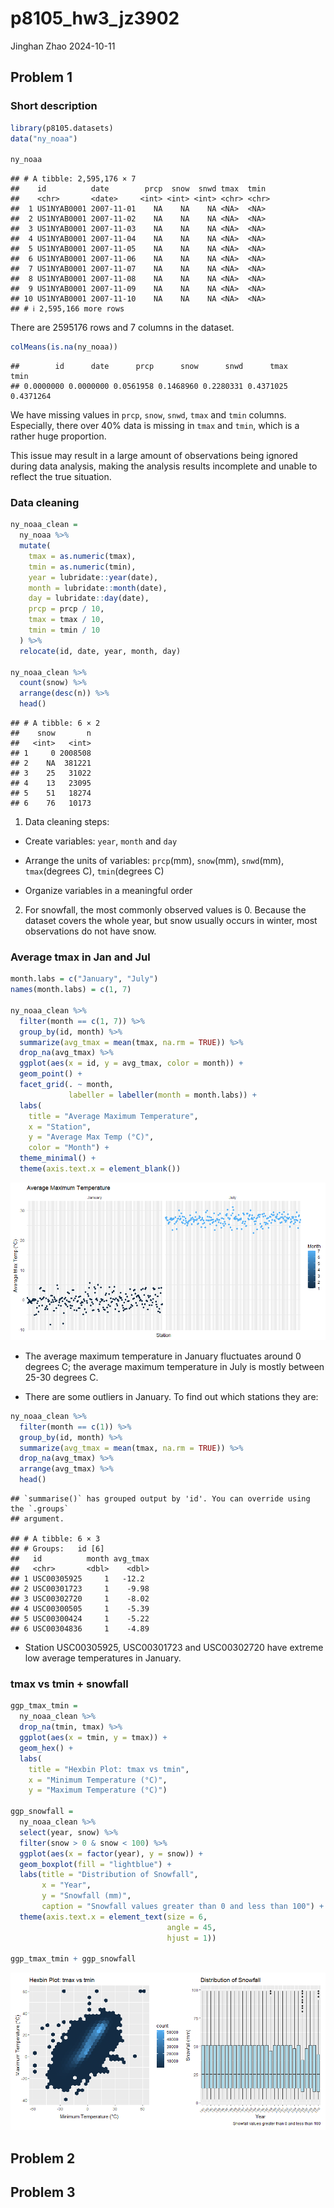 p8105_hw3_jz3902
================
Jinghan Zhao
2024-10-11

## Problem 1

### Short description

``` r
library(p8105.datasets)
data("ny_noaa")

ny_noaa
```

    ## # A tibble: 2,595,176 × 7
    ##    id          date        prcp  snow  snwd tmax  tmin 
    ##    <chr>       <date>     <int> <int> <int> <chr> <chr>
    ##  1 US1NYAB0001 2007-11-01    NA    NA    NA <NA>  <NA> 
    ##  2 US1NYAB0001 2007-11-02    NA    NA    NA <NA>  <NA> 
    ##  3 US1NYAB0001 2007-11-03    NA    NA    NA <NA>  <NA> 
    ##  4 US1NYAB0001 2007-11-04    NA    NA    NA <NA>  <NA> 
    ##  5 US1NYAB0001 2007-11-05    NA    NA    NA <NA>  <NA> 
    ##  6 US1NYAB0001 2007-11-06    NA    NA    NA <NA>  <NA> 
    ##  7 US1NYAB0001 2007-11-07    NA    NA    NA <NA>  <NA> 
    ##  8 US1NYAB0001 2007-11-08    NA    NA    NA <NA>  <NA> 
    ##  9 US1NYAB0001 2007-11-09    NA    NA    NA <NA>  <NA> 
    ## 10 US1NYAB0001 2007-11-10    NA    NA    NA <NA>  <NA> 
    ## # ℹ 2,595,166 more rows

There are 2595176 rows and 7 columns in the dataset.

``` r
colMeans(is.na(ny_noaa))
```

    ##        id      date      prcp      snow      snwd      tmax      tmin 
    ## 0.0000000 0.0000000 0.0561958 0.1468960 0.2280331 0.4371025 0.4371264

We have missing values in `prcp`, `snow`, `snwd`, `tmax` and `tmin`
columns. Especially, there over 40% data is missing in `tmax` and
`tmin`, which is a rather huge proportion.

This issue may result in a large amount of observations being ignored
during data analysis, making the analysis results incomplete and unable
to reflect the true situation.

### Data cleaning

``` r
ny_noaa_clean = 
  ny_noaa %>% 
  mutate(
    tmax = as.numeric(tmax),
    tmin = as.numeric(tmin),
    year = lubridate::year(date),
    month = lubridate::month(date),
    day = lubridate::day(date),
    prcp = prcp / 10,
    tmax = tmax / 10,
    tmin = tmin / 10
  ) %>% 
  relocate(id, date, year, month, day)

ny_noaa_clean %>% 
  count(snow) %>% 
  arrange(desc(n)) %>% 
  head()
```

    ## # A tibble: 6 × 2
    ##    snow       n
    ##   <int>   <int>
    ## 1     0 2008508
    ## 2    NA  381221
    ## 3    25   31022
    ## 4    13   23095
    ## 5    51   18274
    ## 6    76   10173

1)  Data cleaning steps:

- Create variables: `year`, `month` and `day`

- Arrange the units of variables: `prcp`(mm), `snow`(mm), `snwd`(mm),
  `tmax`(degrees C), `tmin`(degrees C)

- Organize variables in a meaningful order

2)  For snowfall, the most commonly observed values is 0. Because the
    dataset covers the whole year, but snow usually occurs in winter,
    most observations do not have snow.

### Average tmax in Jan and Jul

``` r
month.labs = c("January", "July")
names(month.labs) = c(1, 7)

ny_noaa_clean %>% 
  filter(month == c(1, 7)) %>%
  group_by(id, month) %>% 
  summarize(avg_tmax = mean(tmax, na.rm = TRUE)) %>% 
  drop_na(avg_tmax) %>% 
  ggplot(aes(x = id, y = avg_tmax, color = month)) +
  geom_point() +
  facet_grid(. ~ month, 
             labeller = labeller(month = month.labs)) +
  labs(
    title = "Average Maximum Temperature",
    x = "Station",
    y = "Average Max Temp (°C)",
    color = "Month") +
  theme_minimal() +
  theme(axis.text.x = element_blank())
```

![](p8105_hw3_jz3902_files/figure-gfm/avg_tmax-1.png)<!-- -->

- The average maximum temperature in January fluctuates around 0 degrees
  C; the average maximum temperature in July is mostly between 25-30
  degrees C.

- There are some outliers in January. To find out which stations they
  are:

``` r
ny_noaa_clean %>% 
  filter(month == c(1)) %>%
  group_by(id, month) %>% 
  summarize(avg_tmax = mean(tmax, na.rm = TRUE)) %>% 
  drop_na(avg_tmax) %>% 
  arrange(avg_tmax) %>% 
  head()
```

    ## `summarise()` has grouped output by 'id'. You can override using the `.groups`
    ## argument.

    ## # A tibble: 6 × 3
    ## # Groups:   id [6]
    ##   id          month avg_tmax
    ##   <chr>       <dbl>    <dbl>
    ## 1 USC00305925     1   -12.2 
    ## 2 USC00301723     1    -9.98
    ## 3 USC00302720     1    -8.02
    ## 4 USC00300505     1    -5.39
    ## 5 USC00300424     1    -5.22
    ## 6 USC00304836     1    -4.89

- Station USC00305925, USC00301723 and USC00302720 have extreme low
  average temperatures in January.

### tmax vs tmin + snowfall

``` r
ggp_tmax_tmin = 
  ny_noaa_clean %>% 
  drop_na(tmin, tmax) %>% 
  ggplot(aes(x = tmin, y = tmax)) +
  geom_hex() +
  labs(
    title = "Hexbin Plot: tmax vs tmin",
    x = "Minimum Temperature (°C)",
    y = "Maximum Temperature (°C)")

ggp_snowfall = 
  ny_noaa_clean %>% 
  select(year, snow) %>% 
  filter(snow > 0 & snow < 100) %>% 
  ggplot(aes(x = factor(year), y = snow)) +
  geom_boxplot(fill = "lightblue") +
  labs(title = "Distribution of Snowfall",
       x = "Year",
       y = "Snowfall (mm)",
       caption = "Snowfall values greater than 0 and less than 100") +
  theme(axis.text.x = element_text(size = 6,
                                   angle = 45, 
                                   hjust = 1))

ggp_tmax_tmin + ggp_snowfall
```

![](p8105_hw3_jz3902_files/figure-gfm/tmax_tmin_snowfall-1.png)<!-- -->

## Problem 2

## Problem 3
